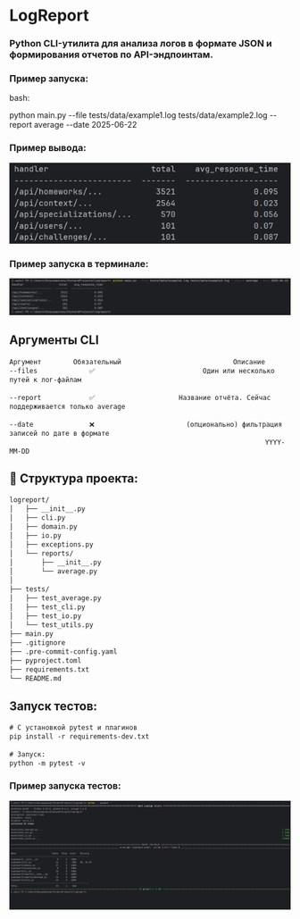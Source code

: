 # LogReport

### Python CLI-утилита для анализа логов в формате JSON и формирования отчетов по API-эндпоинтам.

### Пример запуска:

bash:

python main.py --file tests/data/example1.log tests/data/example2.log --report average --date 2025-06-22

### Пример вывода:
![img_1.png](img_1.png)

### Пример запуска в терминале:
![img_3.png](img_3.png)

## Аргументы CLI
    Аргумент	    Обязательный	                        Описание
    --files             ✅                           Один или несколько путей к лог-файлам

    --report            ✅                     Название отчёта. Сейчас поддерживается только average

    --date              ❌                       (опционально) фильтрация записей по дате в формате
                                                                    YYYY-MM-DD

## 📂 Структура проекта:

    logreport/
    │   ├── __init__.py
    │   ├── cli.py
    │   ├── domain.py
    │   ├── io.py
    │   ├── exceptions.py
    │   └── reports/
    │       ├── __init__.py
    │       └── average.py
    │
    ├── tests/
    │   ├── test_average.py
    │   ├── test_cli.py
    │   ├── test_io.py
    │   └── test_utils.py
    ├── main.py
    ├── .gitignore
    ├── .pre-commit-config.yaml
    ├── pyproject.toml
    ├── requirements.txt
    └── README.md

## Запуск тестов:

    # С установкой pytest и плагинов
    pip install -r requirements-dev.txt

    # Запуск:
    python -m pytest -v

### Пример запуска тестов:

![img_2.png](img_2.png)
